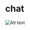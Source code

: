 # chat
![Alt text](https://github.com/kukharroma/kukharroma-chat/blob/master/src/main/resources/login.png "Login")